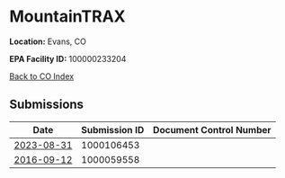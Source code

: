 # MountainTRAX

**Location:** Evans, CO

**EPA Facility ID:** 100000233204

[Back to CO Index](../../index.md)

## Submissions

| Date | Submission ID | Document Control Number |
|------|--------------|-------------------------|
| [2023-08-31](submissions/1000106453.md) | 1000106453 |  |
| [2016-09-12](submissions/1000059558.md) | 1000059558 |  |
